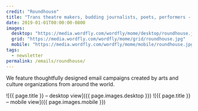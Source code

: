 ```yaml
---
credit: "Roundhouse"
title: "Trans theatre makers, budding journalists, poets, performers - we've got projects with your name on them."
date: 2019-01-01T00:00:00-0800
images:
  desktop: "https://media.wordfly.com/wordfly/mome/desktop/roundhouse.jpg"
  grid: "https://media.wordfly.com/wordfly/mome/grid/roundhouse.jpg"
  mobile: "https://media.wordfly.com/wordfly/mome/mobile/roundhouse.jpg"
tags:
  - newsletter
permalink: /emails/roundhouse/
---
```

We feature thoughtfully designed email campaigns created by arts and culture organizations from around the world.

![{{ page.title }} – desktop view]({{ page.images.desktop }})
![{{ page.title }} – mobile view]({{ page.images.mobile }})
